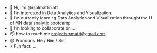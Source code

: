 - 👋 Hi, I’m @realmattimatt
- 👀 I’m interested in Data Analytics and Visualization.
- 🌱 I’m currently learning Data Analytics and Visualization throught the U of MN data analytic bootcamp
- 💞️ I’m looking to collaborate on ...
- 📫 How to reach me projectsmmatti@gmail.com
- 😄 Pronouns: He / Him / Sir
- ⚡ Fun fact: ...

<!---
realmattimatt/realmattimatt is a ✨ special ✨ repository because its `README.md` (this file) appears on your GitHub profile.
You can click the Preview link to take a look at your changes.
--->
